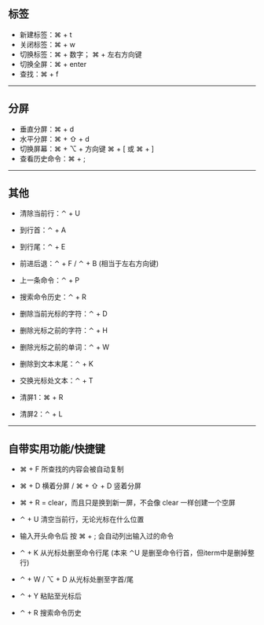 ## 标签

- 新建标签：⌘ + t
- 关闭标签：⌘ + w
- 切换标签：⌘ + 数字； ⌘ + 左右方向键
- 切换全屏：⌘ + enter
- 查找：⌘ + f

------

## 分屏

- 垂直分屏：⌘ + d
- 水平分屏：⌘ + ⇧ + d
- 切换屏幕：⌘ + ⌥ + 方向键 ⌘ + [ 或 ⌘ + ]
- 查看历史命令：⌘ + ;

------

## 其他

- 清除当前行：⌃ + U
- 到行首：⌃ + A

- 到行尾：⌃ + E

- 前进后退：⌃ + F / ⌃ + B (相当于左右方向键)

- 上一条命令：⌃ + P

- 搜索命令历史：⌃ + R

- 删除当前光标的字符：⌃ + D

- 删除光标之前的字符：⌃ + H

- 删除光标之前的单词：⌃ + W

- 删除到文本末尾：⌃ + K

- 交换光标处文本：⌃ + T

- 清屏1：⌘ + R
- 清屏2：⌃ + L

------

## 自带实用功能/快捷键

- ⌘ + F 所查找的内容会被自动复制

- ⌘ + D 横着分屏 / ⌘ + ⇧ + D 竖着分屏

- ⌘ + R = clear，而且只是换到新一屏，不会像 clear 一样创建一个空屏

- ⌃ + U 清空当前行，无论光标在什么位置

- 输入开头命令后 按 ⌘ + ; 会自动列出输入过的命令
- ⌃ + K 从光标处删至命令行尾 (本来 ⌃U 是删至命令行首，但iterm中是删掉整行)
- ⌃ + W / ⌥ + D 从光标处删至字首/尾
- ⌃ + Y 粘贴至光标后
- ⌃ + R 搜索命令历史

